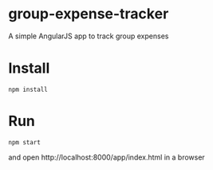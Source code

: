 # group-expense-tracker
A simple AngularJS app to track group expenses

# Install

```
npm install
```

# Run

```
npm start
```

and open http://localhost:8000/app/index.html in a browser